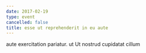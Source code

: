 ```yaml
---
date: 2017-02-19
type: event
cancelled: false
title: esse ut reprehenderit in eu aute
---
```

aute exercitation pariatur. ut Ut nostrud cupidatat cillum